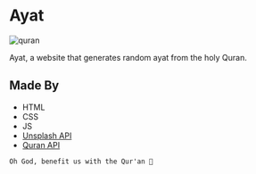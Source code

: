 # Ayat
![quran](https://i0.wp.com/onepathnetwork.com/wp-content/uploads/2017/09/reasons_to_read_quran.jpg?fit=650%2C366&ssl=1)


Ayat, a website that generates random ayat from the holy Quran.
## Made By
- HTML
- CSS
- JS
- [Unsplash API](https://unsplash.com/developers)
- [Quran API](https://alquran.cloud/api)

`Oh God, benefit us with the Qur'an 🤲`
